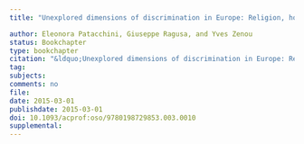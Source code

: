 ```yaml
---
title: "Unexplored dimensions of discrimination in Europe: Religion, homosexuality and physical appearance"

author: Eleonora Patacchini, Giuseppe Ragusa, and Yves Zenou
status: Bookchapter
type: bookchapter
citation: "&ldquo;Unexplored dimensions of discrimination in Europe: Religion, homosexuality and physical appearance.&ldquo; In <em>Unexplored Dimensions of Discrimination</em>, 218-236, edited by T. Boeri, E. Patacchini, and G. Peri. Oxford University Press.&ldquo;"
tag:
subjects:
comments: no
file: 
date: 2015-03-01
publishdate: 2015-03-01
doi: 10.1093/acprof:oso/9780198729853.003.0010
supplemental: 
---
```


